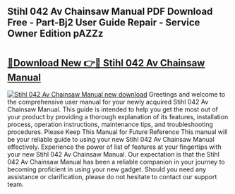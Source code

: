 ## Stihl 042 Av Chainsaw Manual PDF Download Free - Part-Bj2 User Guide Repair - Service Owner Edition pAZZz

# <h2><a href="http://bc68807.oget.top/?id=Stihl+042+Av+Chainsaw+Manual">🔗Download New 👉🔴 Stihl 042 Av Chainsaw Manual</a></h2>

[![Stihl 042 Av Chainsaw Manual new download](https://i.imgur.com/5g1atiW.png)](http://bc68807.oget.top/?id=Stihl+042+Av+Chainsaw+Manual)
Greetings and welcome to the comprehensive user manual for your newly acquired Stihl 042 Av Chainsaw Manual. This guide is intended to help you get the most out of your product by providing a thorough explanation of its features, installation process, operation instructions, maintenance tips, and troubleshooting procedures. Please Keep This Manual for Future Reference This manual will be your reliable guide to using your new Stihl 042 Av Chainsaw Manual effectively. Experience the power of list of features at your fingertips with your new Stihl 042 Av Chainsaw Manual. Our expectation is that the Stihl 042 Av Chainsaw Manual has been a reliable companion in your journey to becoming proficient in using your new gadget. Should you need any assistance or clarification, please do not hesitate to contact our support team.
